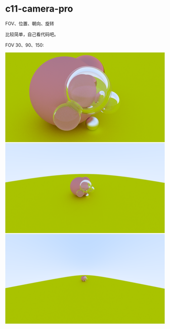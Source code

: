 # c11-camera-pro

FOV、位置、朝向、旋转

比较简单，自己看代码吧。

FOV 30、90、150:

![image_c11-fov30](./assets/image_c11-fov30.png)
![image_c11-fov90](./assets/image_c11-fov90.png)
![image_c11-fov150](./assets/image_c11-fov150.png)
